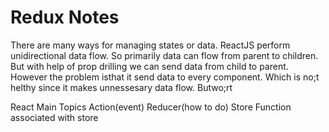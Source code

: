 # Redux Notes
There are many ways for managing states or data. ReactJS perform unidirectional data flow. So primarily data can flow from parent to children. But with help of prop drilling we can send data from child to parent. However the problem isthat it send data to every component. Which is no;t helthy since it makes unnessesary data flow. Butwo;rt

React Main Topics
Action(event)
Reducer(how to do)
Store
Function associated with store
